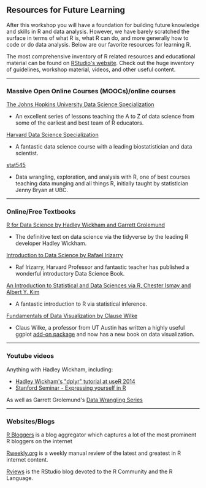 ## Resources for Future Learning

After this workshop you will have a foundation for building future knowledge and skills in R and data analysis. However, we have barely scratched the surface in terms of what R is, what R can do, and more generally how to code or do data analysis. Below are our favorite resources for learning R.

The most comprehensive inventory of R related resources and educational material can be found on [RStudio's website](https://www.rstudio.com/resources/). Check out the huge inventory of guidelines, workshop material, videos, and other useful content.


---

### Massive Open Online Courses (MOOCs)/online courses

[The Johns Hopkins University Data Science Specialization](https://www.coursera.org/specializations/jhu-data-science)

- An excellent series of lessons teaching the A to Z of data science from some of the earliest and best team of R educators. 

[Harvard Data Science Specialization](https://www.edx.org/professional-certificate/harvardx-data-science)

- A fantastic data science course with a leading biostatistician and data scientist.

[stat545](https://github.com/STAT545-UBC)

- Data wrangling, exploration, and analysis with R, one of best courses teaching data munging and all things R, initially taught by statistician Jenny Bryan at UBC. 

---

### Online/Free Textbooks

[R for Data Science by Hadley Wickham and Garrett Grolemund](https://r4ds.had.co.nz/)

- The definitive text on data science via the tidyverse by the leading R developer Hadley Wickham.

[Introduction to Data Science by Rafael Irizarry](https://rafalab.github.io/dsbook/)

- Raf Irizarry, Harvard Professor and fantastic teacher has published a wonderful introductory Data Science Book. 

[An Introduction to Statistical and Data Sciences via R,  Chester Ismay and Albert Y. Kim](moderndive.com)

- A fantastic introduction to R via statistical inference.

[Fundamentals of Data Visualization by Clause Wilke](http://serialmentor.com/dataviz/)

- Claus Wilke, a professor from UT Austin has written a highly useful ggplot [add-on package](https://github.com/wilkelab/cowplot) and now has a new book on data visualization.


---

### Youtube videos

Anything with Hadley Wickham, including:

- [Hadley Wickham's "dplyr" tutorial at useR 2014](https://www.youtube.com/watch?v=8SGif63VW6E)
- [Stanford Seminar - Expressing yourself in R](https://www.youtube.com/watch?v=wki0BqlztCo)

As well as Garrett Grolemund's [Data Wrangling Series](https://www.youtube.com/watch?v=jOd65mR1zfw)

---

### Websites/Blogs

[R Bloggers](https://www.r-bloggers.com/) is a blog aggregator which captures a lot of the most prominent R bloggers on the internet

[Rweekly.org](RWeekly.org) is a weekly manual review of the latest and greatest in R internet content.

[Rviews](https://rviews.rstudio.com/) is the RStudio blog devoted to the R Community and the R Language. 


